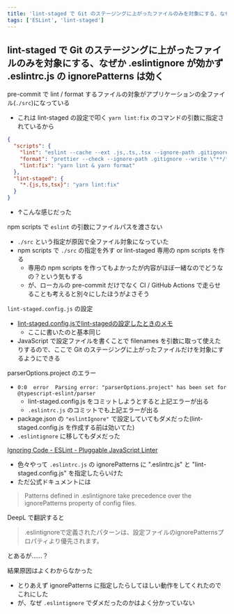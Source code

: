 ```yaml
---
title: 'lint-staged で Git のステージングに上がったファイルのみを対象にする、なぜか .eslintignore が効かず .eslintrc.js の ignorePatterns は効く'
tags: ['ESLint', 'lint-staged']
---
```


## lint-staged で Git のステージングに上がったファイルのみを対象にする、なぜか .eslintignore が効かず .eslintrc.js の ignorePatterns は効く

pre-commit で lint / format するファイルの対象がアプリケーションの全ファイル(`./src`)になっている

- これは lint-staged の設定で叩く `yarn lint:fix` のコマンドの引数に指定されているから

```json
{
  "scripts": {
    "lint": "eslint --cache --ext .js,.ts,.tsx --ignore-path .gitignore --fix ./src",
    "format": "prettier --check --ignore-path .gitignore --write \"**/*.+(js|json|ts|tsx)\"",
    "lint:fix": "yarn lint & yarn format"
  },
  "lint-staged": {
    "*.{js,ts,tsx}": "yarn lint:fix"
  }
}
```

- ↑こんな感じだった

npm scripts で `eslint` の引数にファイルパスを渡さない

- `./src` という指定が原因で全ファイル対象になっていた
- npm scripts で `./src` の指定を外す or lint-staged 専用の npm scripts を作る
  - 専用の npm scripts を作ってもよかったが内容がほぼ一緒なのでどうなの？という気もする
  - が、ローカルの pre-commit だけでなく CI / GitHub Actions で走らせることも考えると別々にしたほうがよさそう

`lint-staged.config.js` の設定

- [lint\-staged\.config\.jsでlint\-stagedの設定したときのメモ](https://random.tagucch.dev/posts/2021-09-04)
  - ここに書いたのと基本同じ
- JavaScript で設定ファイルを書くことで filenames を引数に取って使えたりするので、ここで Git のステージングに上がったファイルだけを対象にするようにできる

parserOptions.project のエラー

- `0:0  error  Parsing error: "parserOptions.project" has been set for @typescript-eslint/parser`
  - lint-staged.config.js をコミットしようとすると上記エラーが出る
  - `.eslintrc.js` のコミットでも上記エラーが出る
- package.json の `"eslintIgnore"` で設定していてもダメだった(lint-staged.config.js を作成する前は効いてた)
- `.eslintignore` に移してもダメだった

[Ignoring Code \- ESLint \- Pluggable JavaScript Linter](https://eslint.org/docs/latest/user-guide/configuring/ignoring-code)

- 色々やって `.eslintrc.js` の ignorePatterns に ".eslintrc.js" と "lint-staged.config.js" を指定したらいけた
- ただ公式ドキュメントには

> Patterns defined in .eslintignore take precedence over the ignorePatterns property of config files.

DeepL で翻訳すると

> .eslintignoreで定義されたパターンは、設定ファイルのignorePatternsプロパティより優先されます。

とあるが……？

結果原因はよくわからなかった

- とりあえず ignorePatterns に指定したらしてほしい動作をしてくれたのでこれにした
- が、なぜ `.eslintignore` でダメだったのかはよく分かっていない
